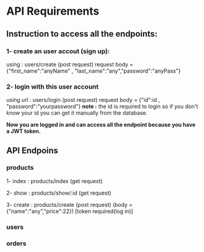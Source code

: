 # API Requirements
## Instruction to access all the endpoints:
### 1- create an user accout (sign up):
using : users/create (post request)
request body = {"first_name":"anyName" , "last_name":"any","password":"anyPass"}
### 2- login with this user account
using url : users/login (post request)
request body = {"id":id , "password":"yourpassword"}
**note :** the id is required to login so if you don't know your id you can get it manually from the database.

**Now you are logged in and can access all the endpoint because you have a JWT token.**
## API Endpoins

### products
1- index : products/index (get request)

2- show : products/show/:id (get request)

3- create : products/create (post request) (body = {"name":"any","price":22}) [token required(log in)]



### users

### orders
